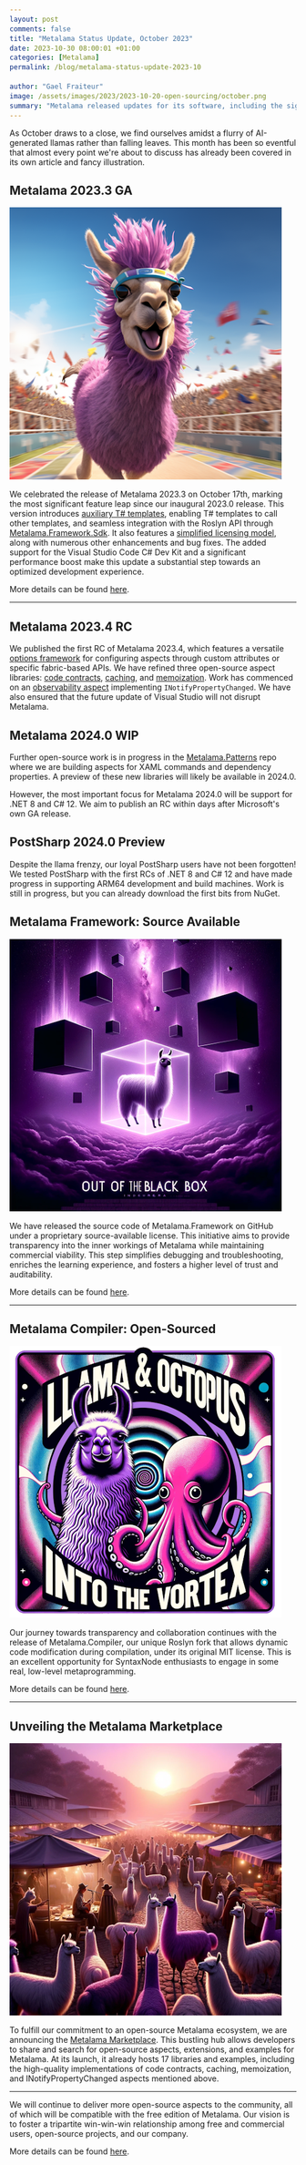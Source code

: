 ```yaml
---
layout: post
comments: false
title: "Metalama Status Update, October 2023"
date: 2023-10-30 08:00:01 +01:00
categories: [Metalama]
permalink: /blog/metalama-status-update-2023-10

author: "Gael Fraiteur"
image: /assets/images/2023/2023-10-20-open-sourcing/october.png
summary: "Metalama released updates for its software, including the significant feature leap in Metalama 2023.3 and the first RC of Metalama 2023.4. The company also unveiled the Metalama Marketplace for open-source aspects, extensions, and examples."
---
```


As October draws to a close, we find ourselves amidst a flurry of AI-generated llamas rather than falling leaves. This month has been so eventful that almost every point we're about to discuss has already been covered in its own article and fancy illustration.

## Metalama 2023.3 GA

<img src="/assets/images/2023/2023-10-17-metalama-2023-3/llama.png" class="thumbnailFloatRight"/>

We celebrated the release of Metalama 2023.3 on October 17th, marking the most significant feature leap since our inaugural 2023.0 release. This version introduces [auxiliary T# templates](https://doc.postsharp.net/metalama/conceptual/aspects/templates/auxilliary-templates), enabling T# templates to call other templates, and seamless integration with the Roslyn API through [Metalama.Framework.Sdk](https://doc.postsharp.net/metalama/conceptual/sdk). It also features a [simplified licensing model](https://blog.postsharp.net/post/metalama-open-source-licensing), along with numerous other enhancements and bug fixes. The added support for the Visual Studio Code C# Dev Kit and a significant performance boost make this update a substantial step towards an optimized development experience.

More details can be found [here](https://blog.postsharp.net/post/metalama-2023-3-ga).

___

## Metalama 2023.4 RC

We published the first RC of Metalama 2023.4, which features a versatile [options framework](https://doc.postsharp.net/metalama/conceptual/aspects/configuration) for configuring aspects through custom attributes or specific fabric-based APIs. We have refined three open-source aspect libraries: [code contracts](https://doc.postsharp.net/metalama/patterns/contracts), [caching](https://doc.postsharp.net/metalama/patterns/caching), and [memoization](https://doc.postsharp.net/metalama/patterns/memoization). Work has commenced on an [observability aspect](https://doc.postsharp.net/metalama/api/metalama_patterns_observability_observableattribute) implementing `INotifyPropertyChanged`. We have also ensured that the future update of Visual Studio will not disrupt Metalama.

## Metalama 2024.0 WIP

Further open-source work is in progress in the [Metalama.Patterns](https://github.com/postsharp/Metalama.Patterns/tree/develop/2024.0) repo where we are building aspects for XAML commands and dependency properties. A preview of these new libraries will likely be available in 2024.0.

However, the most important focus for Metalama 2024.0 will be support for .NET 8 and C# 12. We aim to publish an RC within days after Microsoft's own GA release.

## PostSharp 2024.0 Preview

Despite the llama frenzy, our loyal PostSharp users have not been forgotten! We tested PostSharp with the first RCs of .NET 8 and C# 12 and have made progress in supporting ARM64 development and build machines. Work is still in progress, but you can already download the first bits from NuGet.

## Metalama Framework: Source Available

<img src="/assets/images/2023/2023-10-20-open-sourcing/source-available.png" class="thumbnailFloatLeft"/>

We have released the source code of Metalama.Framework on GitHub under a proprietary source-available license. This initiative aims to provide transparency into the inner workings of Metalama while maintaining commercial viability. This step simplifies debugging and troubleshooting, enriches the learning experience, and fosters a higher level of trust and auditability.

More details can be found [here](https://blog.postsharp.net/post/source-available).

___

## Metalama Compiler: Open-Sourced

<img src="/assets/images/2023/2023-10-20-open-sourcing/llama-and-octopus.png" class="thumbnailFloatRight"/>

Our journey towards transparency and collaboration continues with the release of Metalama.Compiler, our unique Roslyn fork that allows dynamic code modification during compilation, under its original MIT license. This is an excellent opportunity for SyntaxNode enthusiasts to engage in some real, low-level metaprogramming.

More details can be found [here](https://blog.postsharp.net/post/open-sourcing-metalama-compiler).

___

## Unveiling the Metalama Marketplace

<img src="/assets/images/2023/2023-10-20-open-sourcing/marketplace.png" class="thumbnailFloatLeft"/>

To fulfill our commitment to an open-source Metalama ecosystem, we are announcing the [Metalama Marketplace](https://www.postsharp.net/metalama/marketplace). This bustling hub allows developers to share and search for open-source aspects, extensions, and examples for Metalama. At its launch, it already hosts 17 libraries and examples, including the high-quality implementations of code contracts, caching, memoization, and INotifyPropertyChanged aspects mentioned above.

___

We will continue to deliver more open-source aspects to the community, all of which will be compatible with the free edition of Metalama. Our vision is to foster a tripartite win-win-win relationship among free and commercial users, open-source projects, and our company.

More details can be found [here](https://blog.postsharp.net/post/marketplace).


